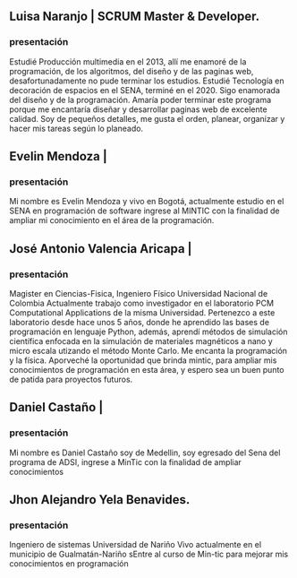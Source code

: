 ## Luisa Naranjo | SCRUM Master & Developer.

### presentación

Estudié Producción multimedia en el 2013, allí me enamoré de la programación, de los algoritmos, del diseño y de las paginas web, desafortunadamente no pude terminar los estudios. Estudié Tecnología en decoración de espacios en el SENA, terminé en el 2020. Sigo enamorada del diseño y de la programación. Amaría poder terminar este programa porque me encantaría diseñar y desarrollar paginas web de excelente calidad. Soy de pequeños detalles, me gusta el orden, planear, organizar y hacer mis tareas según lo planeado.

## Evelin Mendoza |

### presentación

Mi nombre es Evelin Mendoza y vivo en Bogotá,
actualmente estudio en el SENA en programación de software
ingrese al MINTIC con la finalidad de ampliar mi conocimiento en el área de la programación.

## José Antonio Valencia Aricapa |

### presentación

Magister en Ciencias-Fisica, Ingeniero Físico
Universidad Nacional de Colombia
Actualmente trabajo como investigador en el laboratorio PCM Computational Applications
de la misma Universidad.
Pertenezco a este laboratorio desde hace unos 5 años, donde he aprendido las bases de
programación en lenguaje Python, además, aprendí métodos de simulación científica enfocada
en la simulación de materiales magnéticos a nano y micro escala utizando el método Monte Carlo.
Me encanta la programación y la física. Aporveché la oportunidad que brinda mintic, para
ampliar mis conocimientos de programación en esta área, y espero sea un buen punto de patida
para proyectos futuros.

## Daniel Castaño |

### presentación

Mi nombre es Daniel Castaño soy de Medellin, soy egresado del Sena del programa de ADSI,
ingrese a MinTic con la finalidad de ampliar conocimientos

## Jhon Alejandro Yela Benavides.

### presentación

Ingeniero de sistemas
Universidad de Nariño
Vivo actualmente en el municipio de Gualmatán-Nariño
sEntre al curso de Min-tic para mejorar mis conocimientos en programación
